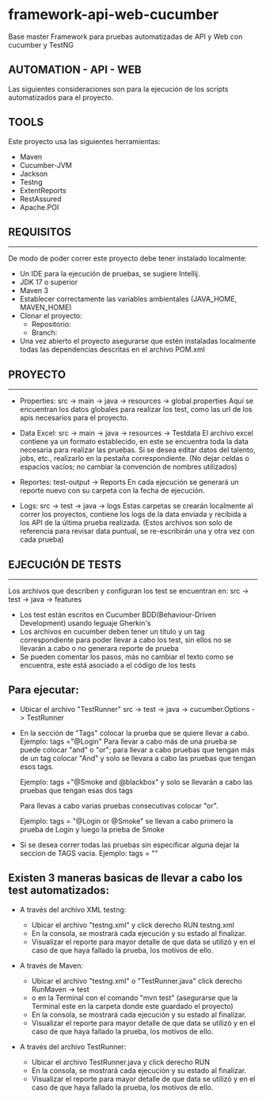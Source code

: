 # framework-api-web-cucumber
Base master Framework para pruebas automatizadas de API y Web con cucumber y TestNG

## AUTOMATION - API - WEB
Las siguientes consideraciones son para la ejecución de los scripts automatizados para el proyecto.

## TOOLS
Este proyecto usa las siguientes herramientas:
* Maven
* Cucumber-JVM
* Jackson
* Testng
* ExtentReports
* RestAssured
* Apache.POI

## REQUISITOS
----------
De modo de poder correr este proyecto debe tener instalado localmente:
* Un IDE para la ejecución de pruebas, se sugiere Intellij.
* JDK 17 o superior
* Maven 3
* Establecer correctamente las variables ambientales (JAVA_HOME, MAVEN_HOME)
* Clonar el proyecto:
  * Repositorio: 
  * Branch: 
* Una vez abierto el proyecto asegurarse que estén instaladas localmente todas las dependencias descritas en el archivo POM.xml

## PROYECTO
----------
* Properties: src -> main -> java -> resources -> global.properties
Aquí se encuentran los datos globales para realizar los test, como las url de los apis necesarios para el proyecto. 

* Data Excel: src -> main -> java -> resources -> Testdata
El archivo excel contiene ya un formato establecido, en este se encuentra toda la data necesaria para realizar las pruebas. 
Si se desea editar datos del talento, jobs, etc., realizarlo en la pestaña correspondiente. (No dejar celdas o espacios vacíos; no cambiar la convención de nombres utilizados)

* Reportes: test-output -> Reports
En cada ejecución se generará un reporte nuevo con su carpeta con la fecha de ejecución.

* Logs: src -> test -> java -> logs
Estas carpetas se crearán localmente al correr los proyectos, contiene los logs de la data enviada y recibida a los API de la última prueba realizada. (Estos archivos son solo de referencia para revisar data puntual, se re-escribirán una y otra vez con cada prueba)


## EJECUCIÓN DE TESTS
----------
Los archivos que describen y configuran los test se encuentran en: src -> test -> java -> features

* Los test están escritos en Cucumber BDD(Behaviour-Driven Development) usando leguaje Gherkin's
* Los archivos en cucumber deben tener un título y un tag correspondiente para poder llevar a cabo los test, sin ellos no se llevarán a cabo o no generara reporte de prueba
* Se pueden comentar los pasos, más no cambiar el texto como se encuentra, este está asociado a el código de los tests

## Para ejecutar:

* Ubicar el archivo "TestRunner" src -> test -> java -> cucumber.Options -> TestRunner

* En la sección de "Tags" colocar la prueba que se quiere llevar a cabo. Ejemplo: tags ="@Login"
  Para llevar a cabo más de una prueba se puede colocar "and" o "or"; para llevar a cabo pruebas que tengan más de un tag colocar "And" y solo se llevara a cabo las pruebas que tengan esos tags. 

  Ejemplo: tags ="@Smoke and @blackbox" y solo se llevarán a cabo las pruebas que tengan esas dos tags

  Para llevas a cabo varias pruebas consecutivas colocar "or". 

  Ejemplo: tags = "@Login or @Smoke" se llevan a cabo primero la prueba de Login y luego la prieba de Smoke

* Si se desea correr todas las pruebas sin especificar alguna dejar la seccion de TAGS vacia. Ejemplo: tags = ""

## Existen 3 maneras basicas de llevar a cabo los test automatizados:

* A través del archivo XML testng:
  - Ubicar el archivo "testng.xml" y click derecho RUN testng.xml
  - En la consola, se mostrará cada ejecución y su estado al finalizar.
  - Visualizar el reporte para mayor detalle de que data se utilizó y en el caso de que haya fallado la prueba, los motivos de ello.

* A través de Maven:
  - Ubicar el archivo "testng.xml" o "TestRunner.java" click derecho RunMaven -> test
  - o en la Terminal con el comando "mvn test" (asegurarse que la Terminal este en la carpeta donde este guardado el proyecto)
  - En la consola, se mostrará cada ejecución y su estado al finalizar.
  - Visualizar el reporte para mayor detalle de que data se utilizó y en el caso de que haya fallado la prueba, los motivos de ello.

* A través del archivo TestRunner:
  - Ubicar el archivo TestRunner.java y click derecho RUN
  - En la consola, se mostrará cada ejecución y su estado al finalizar.
  - Visualizar el reporte para mayor detalle de que data se utilizó y en el caso de que haya fallado la prueba, los motivos de ello.
